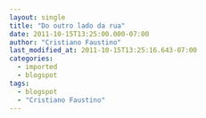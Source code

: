 ```yaml
---
layout: single
title: "Do outro lado da rua"
date: 2011-10-15T13:25:00.000-07:00
author: "Cristiano Faustino"
last_modified_at: 2011-10-15T13:25:16.643-07:00
categories:
  - imported
  - blogspot
tags:
  - blogspot
  - "Cristiano Faustino"
---
```


<!--[if gte mso 9]><xml>  <w:WordDocument>   <w:View>Normal</w:View>   <w:Zoom>0</w:Zoom>   <w:TrackMoves/>   <w:TrackFormatting/>   <w:HyphenationZone>21</w:HyphenationZone>   <w:PunctuationKerning/>   <w:ValidateAgainstSchemas/>   <w:SaveIfXMLInvalid>false</w:SaveIfXMLInvalid>   <w:IgnoreMixedContent>false</w:IgnoreMixedContent>   <w:AlwaysShowPlaceholderText>false</w:AlwaysShowPlaceholderText>   <w:DoNotPromoteQF/>   <w:LidThemeOther>PT-BR</w:LidThemeOther>   <w:LidThemeAsian>X-NONE</w:LidThemeAsian>   <w:LidThemeComplexScript>X-NONE</w:LidThemeComplexScript>   <w:Compatibility>    <w:BreakWrappedTables/>    <w:SnapToGridInCell/>    <w:WrapTextWithPunct/>    <w:UseAsianBreakRules/>    <w:DontGrowAutofit/>    <w:SplitPgBreakAndParaMark/>    <w:EnableOpenTypeKerning/>    <w:DontFlipMirrorIndents/>    <w:OverrideTableStyleHps/>   </w:Compatibility>   <m:mathPr>    <m:mathFont m:val="Cambria Math"/>    <m:brkBin m:val="before"/>    <m:brkBinSub m:val="&#45;-"/>    <m:smallFrac m:val="off"/>    <m:dispDef/>    <m:lMargin m:val="0"/>    <m:rMargin m:val="0"/>    <m:defJc m:val="centerGroup"/>    <m:wrapIndent m:val="1440"/>    <m:intLim m:val="subSup"/>    <m:naryLim m:val="undOvr"/>   </m:mathPr></w:WordDocument> </xml><![endif]--><!--[if gte mso 9]><xml>  <w:LatentStyles DefLockedState="false" DefUnhideWhenUsed="true"

  DefSemiHidden="true" DefQFormat="false" DefPriority="99"

  LatentStyleCount="267">   <w:LsdException Locked="false" Priority="0" SemiHidden="false"

   UnhideWhenUsed="false" QFormat="true" Name="Normal"/>   <w:LsdException Locked="false" Priority="9" SemiHidden="false"

   UnhideWhenUsed="false" QFormat="true" Name="heading 1"/>   <w:LsdException Locked="false" Priority="9" QFormat="true" Name="heading 2"/>   <w:LsdException Locked="false" Priority="9" QFormat="true" Name="heading 3"/>   <w:LsdException Locked="false" Priority="9" QFormat="true" Name="heading 4"/>   <w:LsdException Locked="false" Priority="9" QFormat="true" Name="heading 5"/>   <w:LsdException Locked="false" Priority="9" QFormat="true" Name="heading 6"/>   <w:LsdException Locked="false" Priority="9" QFormat="true" Name="heading 7"/>   <w:LsdException Locked="false" Priority="9" QFormat="true" Name="heading 8"/>   <w:LsdException Locked="false" Priority="9" QFormat="true" Name="heading 9"/>   <w:LsdException Locked="false" Priority="39" Name="toc 1"/>   <w:LsdException Locked="false" Priority="39" Name="toc 2"/>   <w:LsdException Locked="false" Priority="39" Name="toc 3"/>   <w:LsdException Locked="false" Priority="39" Name="toc 4"/>   <w:LsdException Locked="false" Priority="39" Name="toc 5"/>   <w:LsdException Locked="false" Priority="39" Name="toc 6"/>   <w:LsdException Locked="false" Priority="39" Name="toc 7"/>   <w:LsdException Locked="false" Priority="39" Name="toc 8"/>   <w:LsdException Locked="false" Priority="39" Name="toc 9"/>   <w:LsdException Locked="false" Priority="35" QFormat="true" Name="caption"/>   <w:LsdException Locked="false" Priority="10" SemiHidden="false"

   UnhideWhenUsed="false" QFormat="true" Name="Title"/>   <w:LsdException Locked="false" Priority="1" Name="Default Paragraph Font"/>   <w:LsdException Locked="false" Priority="11" SemiHidden="false"

   UnhideWhenUsed="false" QFormat="true" Name="Subtitle"/>   <w:LsdException Locked="false" Priority="22" SemiHidden="false"

   UnhideWhenUsed="false" QFormat="true" Name="Strong"/>   <w:LsdException Locked="false" Priority="20" SemiHidden="false"

   UnhideWhenUsed="false" QFormat="true" Name="Emphasis"/>   <w:LsdException Locked="false" Priority="59" SemiHidden="false"

   UnhideWhenUsed="false" Name="Table Grid"/>   <w:LsdException Locked="false" UnhideWhenUsed="false" Name="Placeholder Text"/>   <w:LsdException Locked="false" Priority="1" SemiHidden="false"

   UnhideWhenUsed="false" QFormat="true" Name="No Spacing"/>   <w:LsdException Locked="false" Priority="60" SemiHidden="false"

   UnhideWhenUsed="false" Name="Light Shading"/>   <w:LsdException Locked="false" Priority="61" SemiHidden="false"

   UnhideWhenUsed="false" Name="Light List"/>   <w:LsdException Locked="false" Priority="62" SemiHidden="false"

   UnhideWhenUsed="false" Name="Light Grid"/>   <w:LsdException Locked="false" Priority="63" SemiHidden="false"

   UnhideWhenUsed="false" Name="Medium Shading 1"/>   <w:LsdException Locked="false" Priority="64" SemiHidden="false"

   UnhideWhenUsed="false" Name="Medium Shading 2"/>   <w:LsdException Locked="false" Priority="65" SemiHidden="false"

   UnhideWhenUsed="false" Name="Medium List 1"/>   <w:LsdException Locked="false" Priority="66" SemiHidden="false"

   UnhideWhenUsed="false" Name="Medium List 2"/>   <w:LsdException Locked="false" Priority="67" SemiHidden="false"

   UnhideWhenUsed="false" Name="Medium Grid 1"/>   <w:LsdException Locked="false" Priority="68" SemiHidden="false"

   UnhideWhenUsed="false" Name="Medium Grid 2"/>   <w:LsdException Locked="false" Priority="69" SemiHidden="false"

   UnhideWhenUsed="false" Name="Medium Grid 3"/>   <w:LsdException Locked="false" Priority="70" SemiHidden="false"

   UnhideWhenUsed="false" Name="Dark List"/>   <w:LsdException Locked="false" Priority="71" SemiHidden="false"

   UnhideWhenUsed="false" Name="Colorful Shading"/>   <w:LsdException Locked="false" Priority="72" SemiHidden="false"

   UnhideWhenUsed="false" Name="Colorful List"/>   <w:LsdException Locked="false" Priority="73" SemiHidden="false"

   UnhideWhenUsed="false" Name="Colorful Grid"/>   <w:LsdException Locked="false" Priority="60" SemiHidden="false"

   UnhideWhenUsed="false" Name="Light Shading Accent 1"/>   <w:LsdException Locked="false" Priority="61" SemiHidden="false"

   UnhideWhenUsed="false" Name="Light List Accent 1"/>   <w:LsdException Locked="false" Priority="62" SemiHidden="false"

   UnhideWhenUsed="false" Name="Light Grid Accent 1"/>   <w:LsdException Locked="false" Priority="63" SemiHidden="false"

   UnhideWhenUsed="false" Name="Medium Shading 1 Accent 1"/>   <w:LsdException Locked="false" Priority="64" SemiHidden="false"

   UnhideWhenUsed="false" Name="Medium Shading 2 Accent 1"/>   <w:LsdException Locked="false" Priority="65" SemiHidden="false"

   UnhideWhenUsed="false" Name="Medium List 1 Accent 1"/>   <w:LsdException Locked="false" UnhideWhenUsed="false" Name="Revision"/>   <w:LsdException Locked="false" Priority="34" SemiHidden="false"

   UnhideWhenUsed="false" QFormat="true" Name="List Paragraph"/>   <w:LsdException Locked="false" Priority="29" SemiHidden="false"

   UnhideWhenUsed="false" QFormat="true" Name="Quote"/>   <w:LsdException Locked="false" Priority="30" SemiHidden="false"

   UnhideWhenUsed="false" QFormat="true" Name="Intense Quote"/>   <w:LsdException Locked="false" Priority="66" SemiHidden="false"

   UnhideWhenUsed="false" Name="Medium List 2 Accent 1"/>   <w:LsdException Locked="false" Priority="67" SemiHidden="false"

   UnhideWhenUsed="false" Name="Medium Grid 1 Accent 1"/>   <w:LsdException Locked="false" Priority="68" SemiHidden="false"

   UnhideWhenUsed="false" Name="Medium Grid 2 Accent 1"/>   <w:LsdException Locked="false" Priority="69" SemiHidden="false"

   UnhideWhenUsed="false" Name="Medium Grid 3 Accent 1"/>   <w:LsdException Locked="false" Priority="70" SemiHidden="false"

   UnhideWhenUsed="false" Name="Dark List Accent 1"/>   <w:LsdException Locked="false" Priority="71" SemiHidden="false"

   UnhideWhenUsed="false" Name="Colorful Shading Accent 1"/>   <w:LsdException Locked="false" Priority="72" SemiHidden="false"

   UnhideWhenUsed="false" Name="Colorful List Accent 1"/>   <w:LsdException Locked="false" Priority="73" SemiHidden="false"

   UnhideWhenUsed="false" Name="Colorful Grid Accent 1"/>   <w:LsdException Locked="false" Priority="60" SemiHidden="false"

   UnhideWhenUsed="false" Name="Light Shading Accent 2"/>   <w:LsdException Locked="false" Priority="61" SemiHidden="false"

   UnhideWhenUsed="false" Name="Light List Accent 2"/>   <w:LsdException Locked="false" Priority="62" SemiHidden="false"

   UnhideWhenUsed="false" Name="Light Grid Accent 2"/>   <w:LsdException Locked="false" Priority="63" SemiHidden="false"

   UnhideWhenUsed="false" Name="Medium Shading 1 Accent 2"/>   <w:LsdException Locked="false" Priority="64" SemiHidden="false"

   UnhideWhenUsed="false" Name="Medium Shading 2 Accent 2"/>   <w:LsdException Locked="false" Priority="65" SemiHidden="false"

   UnhideWhenUsed="false" Name="Medium List 1 Accent 2"/>   <w:LsdException Locked="false" Priority="66" SemiHidden="false"

   UnhideWhenUsed="false" Name="Medium List 2 Accent 2"/>   <w:LsdException Locked="false" Priority="67" SemiHidden="false"

   UnhideWhenUsed="false" Name="Medium Grid 1 Accent 2"/>   <w:LsdException Locked="false" Priority="68" SemiHidden="false"

   UnhideWhenUsed="false" Name="Medium Grid 2 Accent 2"/>   <w:LsdException Locked="false" Priority="69" SemiHidden="false"

   UnhideWhenUsed="false" Name="Medium Grid 3 Accent 2"/>   <w:LsdException Locked="false" Priority="70" SemiHidden="false"

   UnhideWhenUsed="false" Name="Dark List Accent 2"/>   <w:LsdException Locked="false" Priority="71" SemiHidden="false"

   UnhideWhenUsed="false" Name="Colorful Shading Accent 2"/>   <w:LsdException Locked="false" Priority="72" SemiHidden="false"

   UnhideWhenUsed="false" Name="Colorful List Accent 2"/>   <w:LsdException Locked="false" Priority="73" SemiHidden="false"

   UnhideWhenUsed="false" Name="Colorful Grid Accent 2"/>   <w:LsdException Locked="false" Priority="60" SemiHidden="false"

   UnhideWhenUsed="false" Name="Light Shading Accent 3"/>   <w:LsdException Locked="false" Priority="61" SemiHidden="false"

   UnhideWhenUsed="false" Name="Light List Accent 3"/>   <w:LsdException Locked="false" Priority="62" SemiHidden="false"

   UnhideWhenUsed="false" Name="Light Grid Accent 3"/>   <w:LsdException Locked="false" Priority="63" SemiHidden="false"

   UnhideWhenUsed="false" Name="Medium Shading 1 Accent 3"/>   <w:LsdException Locked="false" Priority="64" SemiHidden="false"

   UnhideWhenUsed="false" Name="Medium Shading 2 Accent 3"/>   <w:LsdException Locked="false" Priority="65" SemiHidden="false"

   UnhideWhenUsed="false" Name="Medium List 1 Accent 3"/>   <w:LsdException Locked="false" Priority="66" SemiHidden="false"

   UnhideWhenUsed="false" Name="Medium List 2 Accent 3"/>   <w:LsdException Locked="false" Priority="67" SemiHidden="false"

   UnhideWhenUsed="false" Name="Medium Grid 1 Accent 3"/>   <w:LsdException Locked="false" Priority="68" SemiHidden="false"

   UnhideWhenUsed="false" Name="Medium Grid 2 Accent 3"/>   <w:LsdException Locked="false" Priority="69" SemiHidden="false"

   UnhideWhenUsed="false" Name="Medium Grid 3 Accent 3"/>   <w:LsdException Locked="false" Priority="70" SemiHidden="false"

   UnhideWhenUsed="false" Name="Dark List Accent 3"/>   <w:LsdException Locked="false" Priority="71" SemiHidden="false"

   UnhideWhenUsed="false" Name="Colorful Shading Accent 3"/>   <w:LsdException Locked="false" Priority="72" SemiHidden="false"

   UnhideWhenUsed="false" Name="Colorful List Accent 3"/>   <w:LsdException Locked="false" Priority="73" SemiHidden="false"

   UnhideWhenUsed="false" Name="Colorful Grid Accent 3"/>   <w:LsdException Locked="false" Priority="60" SemiHidden="false"

   UnhideWhenUsed="false" Name="Light Shading Accent 4"/>   <w:LsdException Locked="false" Priority="61" SemiHidden="false"

   UnhideWhenUsed="false" Name="Light List Accent 4"/>   <w:LsdException Locked="false" Priority="62" SemiHidden="false"

   UnhideWhenUsed="false" Name="Light Grid Accent 4"/>   <w:LsdException Locked="false" Priority="63" SemiHidden="false"

   UnhideWhenUsed="false" Name="Medium Shading 1 Accent 4"/>   <w:LsdException Locked="false" Priority="64" SemiHidden="false"

   UnhideWhenUsed="false" Name="Medium Shading 2 Accent 4"/>   <w:LsdException Locked="false" Priority="65" SemiHidden="false"

   UnhideWhenUsed="false" Name="Medium List 1 Accent 4"/>   <w:LsdException Locked="false" Priority="66" SemiHidden="false"

   UnhideWhenUsed="false" Name="Medium List 2 Accent 4"/>   <w:LsdException Locked="false" Priority="67" SemiHidden="false"

   UnhideWhenUsed="false" Name="Medium Grid 1 Accent 4"/>   <w:LsdException Locked="false" Priority="68" SemiHidden="false"

   UnhideWhenUsed="false" Name="Medium Grid 2 Accent 4"/>   <w:LsdException Locked="false" Priority="69" SemiHidden="false"

   UnhideWhenUsed="false" Name="Medium Grid 3 Accent 4"/>   <w:LsdException Locked="false" Priority="70" SemiHidden="false"

   UnhideWhenUsed="false" Name="Dark List Accent 4"/>   <w:LsdException Locked="false" Priority="71" SemiHidden="false"

   UnhideWhenUsed="false" Name="Colorful Shading Accent 4"/>   <w:LsdException Locked="false" Priority="72" SemiHidden="false"

   UnhideWhenUsed="false" Name="Colorful List Accent 4"/>   <w:LsdException Locked="false" Priority="73" SemiHidden="false"

   UnhideWhenUsed="false" Name="Colorful Grid Accent 4"/>   <w:LsdException Locked="false" Priority="60" SemiHidden="false"

   UnhideWhenUsed="false" Name="Light Shading Accent 5"/>   <w:LsdException Locked="false" Priority="61" SemiHidden="false"

   UnhideWhenUsed="false" Name="Light List Accent 5"/>   <w:LsdException Locked="false" Priority="62" SemiHidden="false"

   UnhideWhenUsed="false" Name="Light Grid Accent 5"/>   <w:LsdException Locked="false" Priority="63" SemiHidden="false"

   UnhideWhenUsed="false" Name="Medium Shading 1 Accent 5"/>   <w:LsdException Locked="false" Priority="64" SemiHidden="false"

   UnhideWhenUsed="false" Name="Medium Shading 2 Accent 5"/>   <w:LsdException Locked="false" Priority="65" SemiHidden="false"

   UnhideWhenUsed="false" Name="Medium List 1 Accent 5"/>   <w:LsdException Locked="false" Priority="66" SemiHidden="false"

   UnhideWhenUsed="false" Name="Medium List 2 Accent 5"/>   <w:LsdException Locked="false" Priority="67" SemiHidden="false"

   UnhideWhenUsed="false" Name="Medium Grid 1 Accent 5"/>   <w:LsdException Locked="false" Priority="68" SemiHidden="false"

   UnhideWhenUsed="false" Name="Medium Grid 2 Accent 5"/>   <w:LsdException Locked="false" Priority="69" SemiHidden="false"

   UnhideWhenUsed="false" Name="Medium Grid 3 Accent 5"/>   <w:LsdException Locked="false" Priority="70" SemiHidden="false"

   UnhideWhenUsed="false" Name="Dark List Accent 5"/>   <w:LsdException Locked="false" Priority="71" SemiHidden="false"

   UnhideWhenUsed="false" Name="Colorful Shading Accent 5"/>   <w:LsdException Locked="false" Priority="72" SemiHidden="false"

   UnhideWhenUsed="false" Name="Colorful List Accent 5"/>   <w:LsdException Locked="false" Priority="73" SemiHidden="false"

   UnhideWhenUsed="false" Name="Colorful Grid Accent 5"/>   <w:LsdException Locked="false" Priority="60" SemiHidden="false"

   UnhideWhenUsed="false" Name="Light Shading Accent 6"/>   <w:LsdException Locked="false" Priority="61" SemiHidden="false"

   UnhideWhenUsed="false" Name="Light List Accent 6"/>   <w:LsdException Locked="false" Priority="62" SemiHidden="false"

   UnhideWhenUsed="false" Name="Light Grid Accent 6"/>   <w:LsdException Locked="false" Priority="63" SemiHidden="false"

   UnhideWhenUsed="false" Name="Medium Shading 1 Accent 6"/>   <w:LsdException Locked="false" Priority="64" SemiHidden="false"

   UnhideWhenUsed="false" Name="Medium Shading 2 Accent 6"/>   <w:LsdException Locked="false" Priority="65" SemiHidden="false"

   UnhideWhenUsed="false" Name="Medium List 1 Accent 6"/>   <w:LsdException Locked="false" Priority="66" SemiHidden="false"

   UnhideWhenUsed="false" Name="Medium List 2 Accent 6"/>   <w:LsdException Locked="false" Priority="67" SemiHidden="false"

   UnhideWhenUsed="false" Name="Medium Grid 1 Accent 6"/>   <w:LsdException Locked="false" Priority="68" SemiHidden="false"

   UnhideWhenUsed="false" Name="Medium Grid 2 Accent 6"/>   <w:LsdException Locked="false" Priority="69" SemiHidden="false"

   UnhideWhenUsed="false" Name="Medium Grid 3 Accent 6"/>   <w:LsdException Locked="false" Priority="70" SemiHidden="false"

   UnhideWhenUsed="false" Name="Dark List Accent 6"/>   <w:LsdException Locked="false" Priority="71" SemiHidden="false"

   UnhideWhenUsed="false" Name="Colorful Shading Accent 6"/>   <w:LsdException Locked="false" Priority="72" SemiHidden="false"

   UnhideWhenUsed="false" Name="Colorful List Accent 6"/>   <w:LsdException Locked="false" Priority="73" SemiHidden="false"

   UnhideWhenUsed="false" Name="Colorful Grid Accent 6"/>   <w:LsdException Locked="false" Priority="19" SemiHidden="false"

   UnhideWhenUsed="false" QFormat="true" Name="Subtle Emphasis"/>   <w:LsdException Locked="false" Priority="21" SemiHidden="false"

   UnhideWhenUsed="false" QFormat="true" Name="Intense Emphasis"/>   <w:LsdException Locked="false" Priority="31" SemiHidden="false"

   UnhideWhenUsed="false" QFormat="true" Name="Subtle Reference"/>   <w:LsdException Locked="false" Priority="32" SemiHidden="false"

   UnhideWhenUsed="false" QFormat="true" Name="Intense Reference"/>   <w:LsdException Locked="false" Priority="33" SemiHidden="false"

   UnhideWhenUsed="false" QFormat="true" Name="Book Title"/>   <w:LsdException Locked="false" Priority="37" Name="Bibliography"/>   <w:LsdException Locked="false" Priority="39" QFormat="true" Name="TOC Heading"/>  </w:LatentStyles> </xml><![endif]--><!--[if gte mso 10]> <style>

 /* Style Definitions */

 table.MsoNormalTable

 {mso-style-name:"Tabela normal";

 mso-tstyle-rowband-size:0;

 mso-tstyle-colband-size:0;

 mso-style-noshow:yes;

 mso-style-priority:99;

 mso-style-parent:"";

 mso-padding-alt:0cm 5.4pt 0cm 5.4pt;

 mso-para-margin-top:0cm;

 mso-para-margin-right:0cm;

 mso-para-margin-bottom:10.0pt;

 mso-para-margin-left:0cm;

 line-height:115%;

 mso-pagination:widow-orphan;

 font-size:11.0pt;

 font-family:"Calibri","sans-serif";

 mso-ascii-font-family:Calibri;

 mso-ascii-theme-font:minor-latin;

 mso-hansi-font-family:Calibri;

 mso-hansi-theme-font:minor-latin;

 mso-bidi-font-family:"Times New Roman";

 mso-bidi-theme-font:minor-bidi;

 mso-fareast-language:EN-US;}

</style> <![endif]--> 



Em minha alma, na sua estrada, suas cores, tua casa.
Sou eu dentre ilusões e falácias, vendo-te de longe.
Pensando apenas que tu não és como sou
e nem haveria de ser





Este sou eu, esperando-te de longe, espiando-te de longe.
Se te espero por amor ou por falta dele, não sei dizer,
mas enquanto te vejo dançar, me vejo dançar
e não costumo pensar muito em passos vazios.





Podes rir, podes caçoar-me por ser tão desconcertado,
porém na minha cidade as regras são minhas.
Não me importa qual tua sina, ou tua vontade,
serei o que sou, serei quem restou.
Apenas mais um a te querer, mas bem te quer.
Mal me quer, tu que sabes qual teu ofício,
sacrifício de agüentar o violão leve de fundo,
pois tu gostas do grave e do agudo, não do sereno.
Serei teu sereno, sujeito ameno a não esperar nada.





Vejo-te vindo em minha direção
como quem olha curiosa a um animal de estimação,
sem o interesse de adotá-lo.
Sou mais do que isso, meu amor, não mais tanto meu.
Violetas e rosas, da flor sem cheiro forte,
mas de inteira delicadeza.
És tu sereia, fonte de água que me espera em silêncio.
Quieto apenas penso o que seria a te ter.
Sou quem muito pensa e nada faz, querida.
Não espere uma só árvore caída a te impressionar.
Sou quem impressiona por apenas ser quem sou,
com defeitos, preconceitos, preceitos e lamentos.
Sou quem sente pouco e escreve muito sobre sentimentos.
Não espero mais nada da vida, nem o teu amor.
Deita-te do meu lado, que também estou confuso.
Esse é o insano, um imenso absurdo dentre livros de poesia.
Meus e teus querida. Meus e teus.
